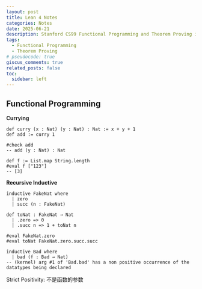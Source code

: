 ```yaml
---
layout: post
title: Lean 4 Notes
categories: Notes
date: 2025-06-21
description: Stanford CS99 Functional Programming and Theorem Proving in Lean 4
tags:
  - Functional Programming
  - Theorem Proving
# pseudocode: true
giscus_comments: true
related_posts: false
toc:
  sidebar: left
---
```


## Functional Programming

**Currying**

```lean
def curry (x : Nat) (y : Nat) : Nat := x + y + 1
def add := curry 1

#check add
-- add (y : Nat) : Nat

def f := List.map String.length
#eval f ["123"]
-- [3]
```

**Recursive Inductive**

```lean
inductive FakeNat where
  | zero
  | succ (n : FakeNat)

def toNat : FakeNat → Nat
  | .zero => 0
  | .succ n => 1 + toNat n

#eval FakeNat.zero
#eval toNat FakeNat.zero.succ.succ
```

```lean
inductive Bad where
  | bad (f : Bad → Nat)
-- (kernel) arg #1 of 'Bad.bad' has a non positive occurrence of the datatypes being declared
```

Strict Positivity: 不是函数的参数
